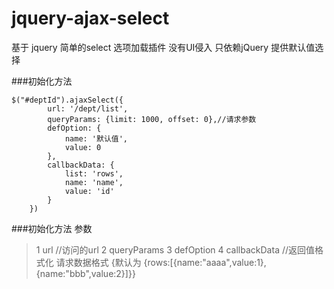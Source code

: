 # jquery-ajax-select
基于 jquery 简单的select 选项加载插件
没有UI侵入 只依赖jQuery
提供默认值选择 

###初始化方法

```
$("#deptId").ajaxSelect({
        url: '/dept/list',
        queryParams: {limit: 1000, offset: 0},//请求参数
        defOption: {
            name: '默认值',
            value: 0
        },
        callbackData: {
            list: 'rows',
            name: 'name',
            value: 'id'
        }
    })
 ```
###初始化方法 参数
>1 url //访问的url
>2 queryParams 
>3 defOption
>4 callbackData //返回值格式化 请求数据格式 {默认为 {rows:[{name:"aaaa",value:1},{name:"bbb",value:2}]}}
